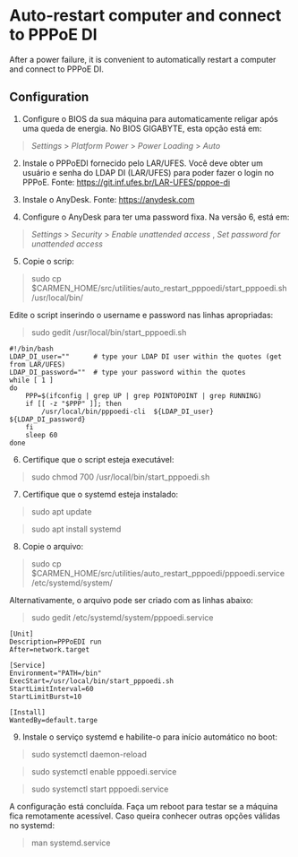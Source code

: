 
# Auto-restart computer and connect to PPPoE DI

After a power failure, it is convenient to automatically restart a computer and connect to PPPoE DI.

## Configuration

1. Configure o BIOS da sua máquina para automaticamente religar após uma queda de energia. No BIOS GIGABYTE, esta opção está em:

> _Settings_ > _Platform Power_ > _Power Loading_ > _Auto_

2. Instale o PPPoEDI fornecido pelo LAR/UFES. Você deve obter um usuário e senha do LDAP DI (LAR/UFES) para poder fazer o login no PPPoE. Fonte: <https://git.inf.ufes.br/LAR-UFES/pppoe-di>

3. Instale o AnyDesk. Fonte: <https://anydesk.com>

4. Configure o AnyDesk para ter uma password fixa. Na versão 6, está em:

> _Settings_ > _Security_ > _Enable unattended access_ , _Set password for unattended access_

5. Copie o scrip: 

> sudo cp $CARMEN_HOME/src/utilities/auto_restart_pppoedi/start_pppoedi.sh  /usr/local/bin/

Edite o script inserindo o username e password nas linhas apropriadas: 

> sudo gedit  /usr/local/bin/start_pppoedi.sh

```
#!/bin/bash
LDAP_DI_user=""      # type your LDAP DI user within the quotes (get from LAR/UFES)
LDAP_DI_password=""  # type your password within the quotes
while [ 1 ]
do
    PPP=$(ifconfig | grep UP | grep POINTOPOINT | grep RUNNING)
    if [[ -z "$PPP" ]]; then
        /usr/local/bin/pppoedi-cli  ${LDAP_DI_user}  ${LDAP_DI_password}
    fi
    sleep 60
done
```

6. Certifique que o script esteja executável: 

> sudo chmod 700  /usr/local/bin/start_pppoedi.sh

7. Certifique que o systemd esteja instalado: 

> sudo apt update

> sudo apt install systemd

8. Copie o arquivo: 

> sudo cp $CARMEN_HOME/src/utilities/auto_restart_pppoedi/pppoedi.service  /etc/systemd/system/

Alternativamente, o arquivo pode ser criado com as linhas abaixo: 

> sudo gedit  /etc/systemd/system/pppoedi.service

```
[Unit]
Description=PPPoEDI run
After=network.target

[Service]
Environment="PATH=/bin"
ExecStart=/usr/local/bin/start_pppoedi.sh
StartLimitInterval=60
StartLimitBurst=10

[Install]
WantedBy=default.targe
```

9. Instale o serviço systemd e habilite-o para início automático no boot:

> sudo  systemctl  daemon-reload

> sudo  systemctl  enable pppoedi.service

> sudo  systemctl  start  pppoedi.service

A configuração está concluída. Faça um reboot para testar se a máquina fica remotamente acessível. Caso queira conhecer outras opções válidas no systemd: 

> man  systemd.service

